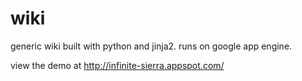# wiki

generic wiki built with python and jinja2. runs on google app engine.

view the demo at http://infinite-sierra.appspot.com/
